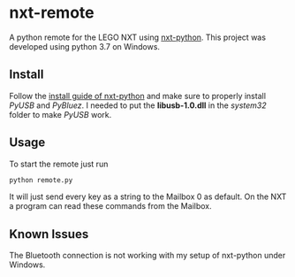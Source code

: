 # nxt-remote
A python remote for the LEGO NXT using [nxt-python](https://github.com/schodet/nxt-python). This project was developed using python 3.7 on Windows.

## Install
Follow the [install guide of nxt-python](https://github.com/schodet/nxt-python#requirements) and make sure to properly install *PyUSB* and *PyBluez*. 
I needed to put the **libusb-1.0.dll** in the *system32* folder to make *PyUSB* work.


## Usage
To start the remote just run

```bash
python remote.py
```
It will just send every key as a string to the Mailbox 0 as default.
On the NXT a program can read these commands from the Mailbox.

## Known Issues
The Bluetooth connection is not working with my setup of nxt-python under Windows.